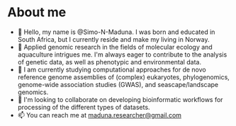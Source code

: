 # About me
- 👋 Hello, my name is @Simo-N-Maduna. I was born and educated in South Africa, but I currently reside and make my living in Norway.
- 👀 Applied genomic research in the fields of molecular ecology and aquaculture intrigues me. I'm always eager to contribute to the analysis of genetic data, as well as phenotypic and environmental data. 
- 🌱 I am currently studying computational approaches for de novo reference genome assemblies of (complex) eukaryotes, phylogenomics, genome-wide association studies (GWAS), and seascape/landscape genomics.
- 💞️ I'm looking to collaborate on developing bioinformatic workflows for processing of the different types of datasets. 
- 📫 You can reach me at maduna.researcher@gmail.com

<!---
simo-N-Maduna/simo-N-Maduna is a ✨ special ✨ repository because its `README.md` (this file) appears on your GitHub profile.
You can click the Preview link to take a look at your changes.
--->
